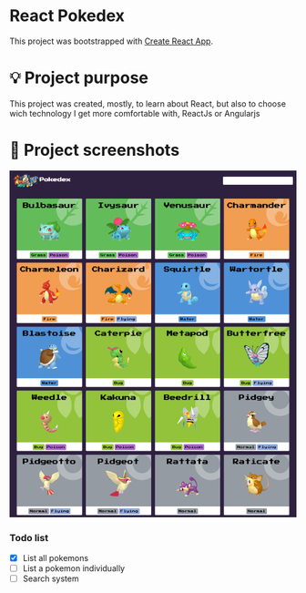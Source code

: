 # React Pokedex

This project was bootstrapped with [Create React App](https://github.com/facebook/create-react-app).

# 💡 Project purpose

This project was created, mostly, to learn about React, but also to choose wich technology I get more comfortable with, ReactJs or Angularjs

# 📸 Project screenshots

![alt text][def]

### Todo list

- [X] List all pokemons
- [ ] List a pokemon individually
- [ ] Search system

[def]: ./src/assets/screenshots/screen-1.png